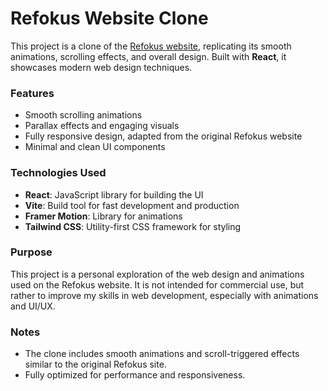 # Refokus Website Clone

This project is a clone of the [Refokus website](https://www.refokus.com/), replicating its smooth animations, scrolling effects, and overall design. Built with **React**, it showcases modern web design techniques.

### Features

- Smooth scrolling animations
- Parallax effects and engaging visuals
- Fully responsive design, adapted from the original Refokus website
- Minimal and clean UI components

### Technologies Used

- **React**: JavaScript library for building the UI
- **Vite**: Build tool for fast development and production
- **Framer Motion**: Library for animations
- **Tailwind CSS**: Utility-first CSS framework for styling

### Purpose

This project is a personal exploration of the web design and animations used on the Refokus website. It is not intended for commercial use, but rather to improve my skills in web development, especially with animations and UI/UX.

### Notes

- The clone includes smooth animations and scroll-triggered effects similar to the original Refokus site.
- Fully optimized for performance and responsiveness.

